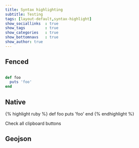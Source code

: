 ```yaml
---
title: Syntax highlighting 
subtitle: Testing
tags: [layout-default,syntax-highlight]
show_sociallinks  : true
show_tags         : true
show_categories   : true
show_bottomnavs   : true
show_author: true
---
```


## Fenced

```ruby

def foo
  puts 'foo'
end

```

## Native

{% highlight ruby %}
def foo
  puts 'foo'
end
{% endhighlight %}

Check all clipboard buttons

## Geojson

<script src="https://embed.github.com/view/geojson/benbalter/dc-wifi-social/master/bars.geojson"></script>